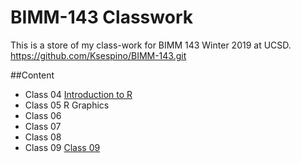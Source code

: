 # BIMM-143 Classwork

This is a store of my class-work for BIMM 143 Winter 2019 at UCSD.
https://github.com/Ksespino/BIMM-143.git

##Content
- Class 04 [Introduction to R]()
- Class 05 R Graphics
- Class 06
- Class 07
- Class 08
- Class 09 [Class 09](https://github.com/Ksespino/BIMM-143/blob/master/Class09/Class09.md)
